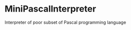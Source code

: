MiniPascalInterpreter
=====================

Interpreter of poor subset of Pascal programming language
